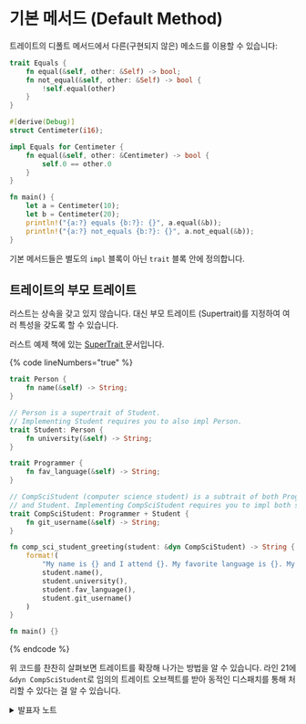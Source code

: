 # 기본 메서드 (Default Method)

트레이트의 디폴트 메서드에서 다른(구현되지 않은) 메소드를 이용할 수 있습니다:

```rust
trait Equals {
    fn equal(&self, other: &Self) -> bool;
    fn not_equal(&self, other: &Self) -> bool {
        !self.equal(other)
    }
}

#[derive(Debug)]
struct Centimeter(i16);

impl Equals for Centimeter {
    fn equal(&self, other: &Centimeter) -> bool {
        self.0 == other.0
    }
}

fn main() {
    let a = Centimeter(10);
    let b = Centimeter(20);
    println!("{a:?} equals {b:?}: {}", a.equal(&b));
    println!("{a:?} not_equals {b:?}: {}", a.not_equal(&b));
}
```

기본 메서드들은 별도의 `impl` 블록이 아닌 `trait` 블록 안에 정의합니다.

## 트레이트의 부모 트레이트

러스트는 상속을 갖고 있지 않습니다. 대신 부모 트레이트 (Supertrait)를 지정하여 여러 특성을 갖도록 할 수 있습니다.&#x20;

러스트 예제 책에 있는 [SuperTrait ](https://doc.rust-lang.org/rust-by-example/trait/supertraits.html)문서입니다.&#x20;

{% code lineNumbers="true" %}
```rust
trait Person {
    fn name(&self) -> String;
}

// Person is a supertrait of Student.
// Implementing Student requires you to also impl Person.
trait Student: Person {
    fn university(&self) -> String;
}

trait Programmer {
    fn fav_language(&self) -> String;
}

// CompSciStudent (computer science student) is a subtrait of both Programmer 
// and Student. Implementing CompSciStudent requires you to impl both supertraits.
trait CompSciStudent: Programmer + Student {
    fn git_username(&self) -> String;
}

fn comp_sci_student_greeting(student: &dyn CompSciStudent) -> String {
    format!(
        "My name is {} and I attend {}. My favorite language is {}. My Git username is {}",
        student.name(),
        student.university(),
        student.fav_language(),
        student.git_username()
    )
}

fn main() {}
```
{% endcode %}

위 코드를 찬찬히 살펴보면 트레이트를 확장해 나가는 방법을 알 수 있습니다. 라인 21에 `&dyn CompSciStudent`로 임의의 트레이트 오브젝트를 받아 동적인 디스패치를 통해 처리할 수 있다는 걸 알 수 있습니다.

<details>

<summary>발표자 노트</summary>

* 트레이트는 미리 구현된(기본) 메서드와 사용자가 직접 구현해야 하는 메서드를 지정할 수 있습니다. 기본 구현이 있는 메서드는 필수 메서드에 의존할 수 있습니다.
* 메서드 not\_equal을 새 특성 NotEqual로 옮겨 보세요.
* NotEqual을 Equal의 슈퍼 트레이트로 만들어보세요.
*

</details>
